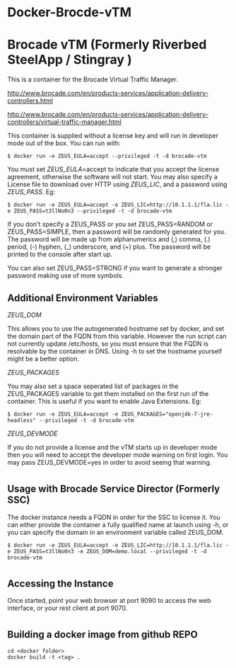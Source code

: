 # Docker-Brocde-vTM

Brocade vTM (Formerly Riverbed SteelApp / Stingray )
====================================================

This is a container for the Brocade Virtual Traffic Manager. 

<http://www.brocade.com/en/products-services/application-delivery-controllers.html>

<http://www.brocade.com/en/products-services/application-delivery-controllers/virtual-traffic-manager.html>

This container is supplied without a license key and will run in developer mode out of the box. You can run with: 

    $ docker run -e ZEUS_EULA=accept --privileged -t -d brocade-vtm

You must set *ZEUS_EULA*=accept to indicate that you accept the license agreement, otherwise the software will not start. You may also specify a License file to download over HTTP using *ZEUS_LIC*, and a password using *ZEUS_PASS*. Eg:

    $ docker run -e ZEUS_EULA=accept -e ZEUS_LIC=http://10.1.1.1/fla.lic -e ZEUS_PASS=t3llNo0n3 --privileged -t -d brocade-vtm

If you don't specify a ZEUS_PASS or you set ZEUS_PASS=RANDOM or ZEUS_PASS=SIMPLE, then a password will be randomly generated for you. The password will be made up from alphanumerics and (,) comma, (.) period, (-) hyphen, (_) underscore, and (+) plus. The password will be printed to the console after start up.

You can also set ZEUS_PASS=STRONG if you want to generate a stronger password making use of more symbols.

Additional Environment Variables
--------------------------------

*ZEUS_DOM*

This allows you to use the autogenerated hostname set by docker, and set the domain part of the FQDN from this variable. However the run script can not currently update /etc/hosts, so you must ensure that the FQDN is resolvable by the container in DNS. Using -h to set the hostname yourself might be a better option. 

*ZEUS_PACKAGES*

You may also set a space seperated list of packages in the ZEUS_PACKAGES variable to get them installed on the first run of the container.
This is useful if you want to enable Java Extensions. Eg:

    $ docker run -e ZEUS_EULA=accept -e ZEUS_PACKAGES="openjdk-7-jre-headless" --privileged -t -d brocade-vtm

*ZEUS_DEVMODE*

If you do not provide a license and the vTM starts up in developer mode then you will need to accept the developer mode warning on first login. 
You may pass ZEUS_DEVMODE=yes in order to avoid seeing that warning.


#

Usage with Brocade Service Director (Formerly SSC)
----------------------------------------------------------------------

The docker instance needs a FQDN in order for the SSC to license it. You can either provide the container a fully qualified name at launch using -h, or you can specify the domain in an environment variable called ZEUS_DOM. 

    $ docker run -e ZEUS_EULA=accept -e ZEUS_LIC=http://10.1.1.1/fla.lic -e ZEUS_PASS=t3llNo0n3 -e ZEUS_DOM=demo.local --privileged -t -d brocade-vtm

#

Accessing the Instance
-------------------------------

Once started, point your web browser at port 9090 to access the web interface, or your rest client at port 9070.

#

Building a docker image from github REPO
----------------------------------------

    cd <docker folder>
    docker build -t <tag> .

